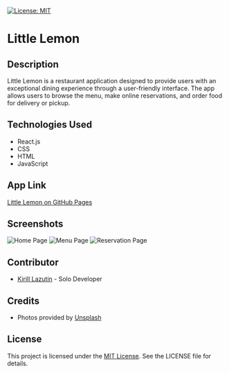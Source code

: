[![License: MIT](https://img.shields.io/badge/License-MIT-yellow.svg)](https://opensource.org/licenses/MIT)
# Little Lemon

## Description
Little Lemon is a restaurant application designed to provide users with an exceptional dining experience through a user-friendly interface. The app allows users to browse the menu, make online reservations, and order food for delivery or pickup.

## Technologies Used
- React.js
- CSS
- HTML
- JavaScript

## App Link
[Little Lemon on GitHub Pages](http)

## Screenshots
![Home Page](<link-to-screenshot-of-home-page>)
![Menu Page](<link-to-screenshot-of-menu-page>)
![Reservation Page](<link-to-screenshot-of-reservation-page>)

## Contributor
- [Kirill Lazutin](<link-to-your-github-profile>) - Solo Developer

## Credits
- Photos provided by [Unsplash](https://unsplash.com/)

## License
This project is licensed under the [MIT License](LICENSE.md). See the LICENSE file for details.

